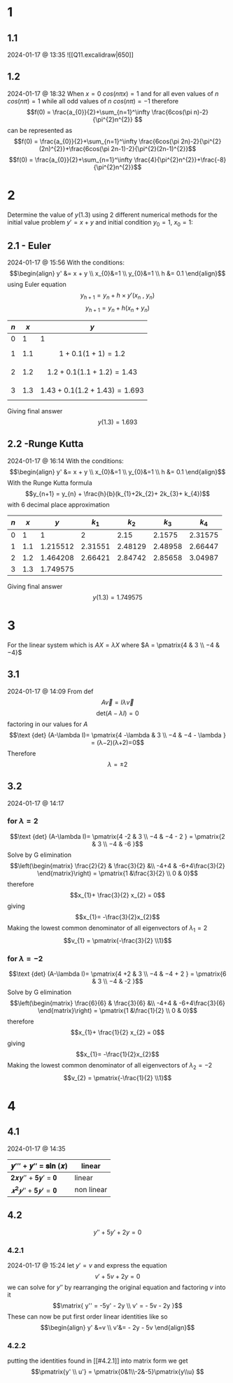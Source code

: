 # 1
## 1.1
2024-01-17 @ 13:35 
![[Q11.excalidraw|650]]
## 1.2
2024-01-17 @ 18:32 
When $x=0$ $cos(n\pi x) =1$ and for all even values of $n$ $cos(n\pi) =1$ while all odd values of $n$ $cos(n\pi) =-1$ 
therefore 
$$f(0) = \frac{a_{0}}{2}+\sum_{n=1}^\infty \frac{6cos(\pi n)-2}{\pi^{2}n^{2}}
$$
can be represented as
$$f(0) = \frac{a_{0}}{2}+\sum_{n=1}^\infty \frac{6cos(\pi 2n)-2}{\pi^{2}(2n)^{2}}+\frac{6cos(\pi 2n-1)-2}{\pi^{2}(2n-1)^{2}}$$
$$f(0) = \frac{a_{0}}{2}+\sum_{n=1}^\infty \frac{4}{\pi^{2}n^{2}}+\frac{-8}{\pi^{2}n^{2}}$$


# 2
Determine the value of $y(1.3)$ using 2 different numerical methods for the initial value problem $y' = x + y$ and initial condition $y_{0} = 1$, $x_{0} = 1$:
## 2.1 - Euler
2024-01-17 @ 15:56 
With the conditions:
$$\begin{align} 
y' &= x + y \\
x_{0}&=1 \\
y_{0}&=1 \\
h &= 0.1
\end{align}$$
using Euler equation
$$y_{h+1} = y_{n}+h\times y'(x_{n}\ ,\ y_n)$$
$$y_{h+1} = y_{n}+h(x_{n}+ y_n)$$

| $n$ | $x$ | $y$ |
| ---- | ---- | ---- |
| 0 | 1 | 1 |
| 1 | 1.1 | $$1+0.1(1+1) =1.2$$ |
| 2 | 1.2 | $$1.2+0.1(1.1+1.2) = 1.43$$ |
| 3 | 1.3 | $$1.43+0.1(1.2+1.43) = 1.693$$ |
Giving final answer
$$y(1.3) = 1.693$$
## 2.2 -Runge Kutta
2024-01-17 @ 16:14 
With the conditions:
$$\begin{align} 
y' &= x + y \\
x_{0}&=1 \\
y_{0}&=1 \\
h &= 0.1
\end{align}$$
With the Runge Kutta formula
$$y_{n+1} = y_{n} + \frac{h}{b}(k_{1}+2k_{2}+ 2k_{3}+ k_{4})$$
with 6 decimal place approximation

| $n$ | $x$ | $y$ | $k_1$ | $k_2$ | $k_3$ | $k_4$ |
| ---- | ---- | ---- | ---- | ---- | ---- | ---- |
| 0 | 1 | 1 | 2 | 2.15 | 2.1575 | 2.31575 |
| 1 | 1.1 | 1.215512 | 2.31551 | 2.48129 | 2.48958 | 2.66447 |
| 2 | 1.2 | 1.464208 | 2.66421 | 2.84742 | 2.85658 | 3.04987 |
| 3 | 1.3 | 1.749575 |  |  |  |  |
Giving final answer
$$y(1.3) = 1.749575$$
# 3
For the linear system which is $AX = \lambda X$ where $A = \pmatrix{4 & 3 \\ −4 & −4}$  
## 3.1
2024-01-17 @ 14:09 
From def
$$A \vec v= I\lambda \vec v$$
$$\text {det} (A-\lambda I)=0$$
factoring in our values for $A$
$$\text {det} (A-\lambda I)= \pmatrix{4 -\lambda  & 3 \\ −4 & −4 - \lambda } = (λ−2)(λ+2)=0$$
Therefore
$$\lambda= \pm 2$$
## 3.2
2024-01-17 @ 14:17 
### for $\lambda = 2$
$$\text {det} (A-\lambda I)= \pmatrix{4 -2  & 3 \\ −4 & −4 - 2 } = \pmatrix{2  & 3 \\ −4 & -6 }$$
Solve by G elimination
$$\left(\begin{matrix}
\frac{2}{2} & \frac{3}{2} &\\
-4+4 & -6+4\frac{3}{2}
\end{matrix}\right) = \pmatrix{1 &\frac{3}{2} \\ 0 & 0}$$
therefore 
$$x_{1}+ \frac{3}{2} x_{2} = 0$$
giving 
$$x_{1}= -\frac{3}{2}x_{2}$$
Making the lowest common denominator of all eigenvectors of  $\lambda_{1} = 2$
$$v_{1} = \pmatrix{-\frac{3}{2} \\1}$$

### for $\lambda = -2$
$$\text {det} (A-\lambda I)= \pmatrix{4 +2  & 3 \\ −4 & −4 + 2 } = \pmatrix{6  & 3 \\ −4 & -2 }$$
Solve by G elimination
$$\left(\begin{matrix}
\frac{6}{6} & \frac{3}{6} &\\
-4+4 & -6+4\frac{3}{6}
\end{matrix}\right) = \pmatrix{1 &\frac{1}{2} \\ 0 & 0}$$
therefore 
$$x_{1}+ \frac{1}{2} x_{2} = 0$$
giving 
$$x_{1}= -\frac{1}{2}x_{2}$$
Making the lowest common denominator of all eigenvectors of  $\lambda_{2} = -2$
$$v_{2} = \pmatrix{-\frac{1}{2} \\1}$$

# 4
## 4.1
2024-01-17 @ 14:35 

| 𝒚′′′ + 𝒚′′ = 𝐬𝐢𝐧 (𝒙) | linear |
| ---- | ---- |
| 𝟐𝒙𝒚′′ + 𝟓𝒚′ = 𝟎 | linear |
| $𝒙^{𝟐}𝒚'' + 𝟓𝒚' = 𝟎$ | non linear |
## 4.2
$$y'' + 5y' + 2y = 0$$
### 4.2.1
2024-01-17 @ 15:24 
let $y' =v$ and express the equation
$$v' +5v +2y =0$$
we can solve for $y''$ by rearranging the original equation and factoring $v$ into it
$$\matrix{
y'' = -5y' - 2y \\
v' = - 5v - 2y
}$$
These can now be put first order linear identities like so
$$\begin{align}
y' &=v \\ v'&= - 2y - 5v 
\end{align}$$
### 4.2.2
putting the identities found in [[#4.2.1]] into matrix form we get
$$\pmatrix{y' \\ u'} = \pmatrix{0&1\\-2&-5}\pmatrix{y\\u} $$

